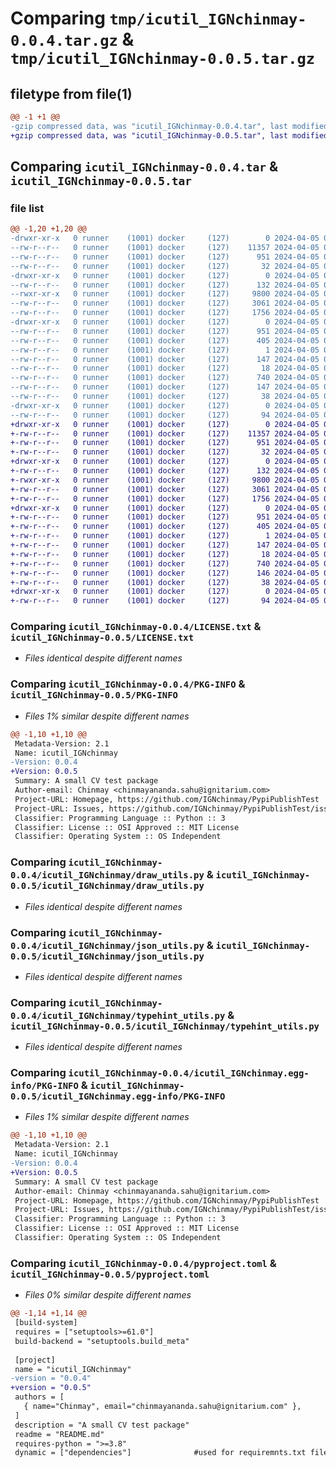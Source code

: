 # Comparing `tmp/icutil_IGNchinmay-0.0.4.tar.gz` & `tmp/icutil_IGNchinmay-0.0.5.tar.gz`

## filetype from file(1)

```diff
@@ -1 +1 @@
-gzip compressed data, was "icutil_IGNchinmay-0.0.4.tar", last modified: Fri Apr  5 06:31:03 2024, max compression
+gzip compressed data, was "icutil_IGNchinmay-0.0.5.tar", last modified: Fri Apr  5 06:59:44 2024, max compression
```

## Comparing `icutil_IGNchinmay-0.0.4.tar` & `icutil_IGNchinmay-0.0.5.tar`

### file list

```diff
@@ -1,20 +1,20 @@
-drwxr-xr-x   0 runner    (1001) docker     (127)        0 2024-04-05 06:31:03.874488 icutil_IGNchinmay-0.0.4/
--rw-r--r--   0 runner    (1001) docker     (127)    11357 2024-04-05 06:30:52.000000 icutil_IGNchinmay-0.0.4/LICENSE.txt
--rw-r--r--   0 runner    (1001) docker     (127)      951 2024-04-05 06:31:03.874488 icutil_IGNchinmay-0.0.4/PKG-INFO
--rw-r--r--   0 runner    (1001) docker     (127)       32 2024-04-05 06:30:52.000000 icutil_IGNchinmay-0.0.4/README.md
-drwxr-xr-x   0 runner    (1001) docker     (127)        0 2024-04-05 06:31:03.874488 icutil_IGNchinmay-0.0.4/icutil_IGNchinmay/
--rw-r--r--   0 runner    (1001) docker     (127)      132 2024-04-05 06:30:52.000000 icutil_IGNchinmay-0.0.4/icutil_IGNchinmay/__init__.py
--rwxr-xr-x   0 runner    (1001) docker     (127)     9800 2024-04-05 06:30:52.000000 icutil_IGNchinmay-0.0.4/icutil_IGNchinmay/draw_utils.py
--rw-r--r--   0 runner    (1001) docker     (127)     3061 2024-04-05 06:30:52.000000 icutil_IGNchinmay-0.0.4/icutil_IGNchinmay/json_utils.py
--rw-r--r--   0 runner    (1001) docker     (127)     1756 2024-04-05 06:30:52.000000 icutil_IGNchinmay-0.0.4/icutil_IGNchinmay/typehint_utils.py
-drwxr-xr-x   0 runner    (1001) docker     (127)        0 2024-04-05 06:31:03.874488 icutil_IGNchinmay-0.0.4/icutil_IGNchinmay.egg-info/
--rw-r--r--   0 runner    (1001) docker     (127)      951 2024-04-05 06:31:03.000000 icutil_IGNchinmay-0.0.4/icutil_IGNchinmay.egg-info/PKG-INFO
--rw-r--r--   0 runner    (1001) docker     (127)      405 2024-04-05 06:31:03.000000 icutil_IGNchinmay-0.0.4/icutil_IGNchinmay.egg-info/SOURCES.txt
--rw-r--r--   0 runner    (1001) docker     (127)        1 2024-04-05 06:31:03.000000 icutil_IGNchinmay-0.0.4/icutil_IGNchinmay.egg-info/dependency_links.txt
--rw-r--r--   0 runner    (1001) docker     (127)      147 2024-04-05 06:31:03.000000 icutil_IGNchinmay-0.0.4/icutil_IGNchinmay.egg-info/requires.txt
--rw-r--r--   0 runner    (1001) docker     (127)       18 2024-04-05 06:31:03.000000 icutil_IGNchinmay-0.0.4/icutil_IGNchinmay.egg-info/top_level.txt
--rw-r--r--   0 runner    (1001) docker     (127)      740 2024-04-05 06:30:52.000000 icutil_IGNchinmay-0.0.4/pyproject.toml
--rw-r--r--   0 runner    (1001) docker     (127)      147 2024-04-05 06:30:52.000000 icutil_IGNchinmay-0.0.4/requirements.txt
--rw-r--r--   0 runner    (1001) docker     (127)       38 2024-04-05 06:31:03.874488 icutil_IGNchinmay-0.0.4/setup.cfg
-drwxr-xr-x   0 runner    (1001) docker     (127)        0 2024-04-05 06:31:03.874488 icutil_IGNchinmay-0.0.4/test/
--rw-r--r--   0 runner    (1001) docker     (127)       94 2024-04-05 06:30:52.000000 icutil_IGNchinmay-0.0.4/test/test_json.py
+drwxr-xr-x   0 runner    (1001) docker     (127)        0 2024-04-05 06:59:44.745946 icutil_IGNchinmay-0.0.5/
+-rw-r--r--   0 runner    (1001) docker     (127)    11357 2024-04-05 06:59:40.000000 icutil_IGNchinmay-0.0.5/LICENSE.txt
+-rw-r--r--   0 runner    (1001) docker     (127)      951 2024-04-05 06:59:44.745946 icutil_IGNchinmay-0.0.5/PKG-INFO
+-rw-r--r--   0 runner    (1001) docker     (127)       32 2024-04-05 06:59:40.000000 icutil_IGNchinmay-0.0.5/README.md
+drwxr-xr-x   0 runner    (1001) docker     (127)        0 2024-04-05 06:59:44.741946 icutil_IGNchinmay-0.0.5/icutil_IGNchinmay/
+-rw-r--r--   0 runner    (1001) docker     (127)      132 2024-04-05 06:59:40.000000 icutil_IGNchinmay-0.0.5/icutil_IGNchinmay/__init__.py
+-rwxr-xr-x   0 runner    (1001) docker     (127)     9800 2024-04-05 06:59:40.000000 icutil_IGNchinmay-0.0.5/icutil_IGNchinmay/draw_utils.py
+-rw-r--r--   0 runner    (1001) docker     (127)     3061 2024-04-05 06:59:40.000000 icutil_IGNchinmay-0.0.5/icutil_IGNchinmay/json_utils.py
+-rw-r--r--   0 runner    (1001) docker     (127)     1756 2024-04-05 06:59:40.000000 icutil_IGNchinmay-0.0.5/icutil_IGNchinmay/typehint_utils.py
+drwxr-xr-x   0 runner    (1001) docker     (127)        0 2024-04-05 06:59:44.745946 icutil_IGNchinmay-0.0.5/icutil_IGNchinmay.egg-info/
+-rw-r--r--   0 runner    (1001) docker     (127)      951 2024-04-05 06:59:44.000000 icutil_IGNchinmay-0.0.5/icutil_IGNchinmay.egg-info/PKG-INFO
+-rw-r--r--   0 runner    (1001) docker     (127)      405 2024-04-05 06:59:44.000000 icutil_IGNchinmay-0.0.5/icutil_IGNchinmay.egg-info/SOURCES.txt
+-rw-r--r--   0 runner    (1001) docker     (127)        1 2024-04-05 06:59:44.000000 icutil_IGNchinmay-0.0.5/icutil_IGNchinmay.egg-info/dependency_links.txt
+-rw-r--r--   0 runner    (1001) docker     (127)      147 2024-04-05 06:59:44.000000 icutil_IGNchinmay-0.0.5/icutil_IGNchinmay.egg-info/requires.txt
+-rw-r--r--   0 runner    (1001) docker     (127)       18 2024-04-05 06:59:44.000000 icutil_IGNchinmay-0.0.5/icutil_IGNchinmay.egg-info/top_level.txt
+-rw-r--r--   0 runner    (1001) docker     (127)      740 2024-04-05 06:59:40.000000 icutil_IGNchinmay-0.0.5/pyproject.toml
+-rw-r--r--   0 runner    (1001) docker     (127)      146 2024-04-05 06:59:40.000000 icutil_IGNchinmay-0.0.5/requirements.txt
+-rw-r--r--   0 runner    (1001) docker     (127)       38 2024-04-05 06:59:44.745946 icutil_IGNchinmay-0.0.5/setup.cfg
+drwxr-xr-x   0 runner    (1001) docker     (127)        0 2024-04-05 06:59:44.745946 icutil_IGNchinmay-0.0.5/test/
+-rw-r--r--   0 runner    (1001) docker     (127)       94 2024-04-05 06:59:40.000000 icutil_IGNchinmay-0.0.5/test/test_json.py
```

### Comparing `icutil_IGNchinmay-0.0.4/LICENSE.txt` & `icutil_IGNchinmay-0.0.5/LICENSE.txt`

 * *Files identical despite different names*

### Comparing `icutil_IGNchinmay-0.0.4/PKG-INFO` & `icutil_IGNchinmay-0.0.5/PKG-INFO`

 * *Files 1% similar despite different names*

```diff
@@ -1,10 +1,10 @@
 Metadata-Version: 2.1
 Name: icutil_IGNchinmay
-Version: 0.0.4
+Version: 0.0.5
 Summary: A small CV test package
 Author-email: Chinmay <chinmayananda.sahu@ignitarium.com>
 Project-URL: Homepage, https://github.com/IGNchinmay/PypiPublishTest
 Project-URL: Issues, https://github.com/IGNchinmay/PypiPublishTest/issues
 Classifier: Programming Language :: Python :: 3
 Classifier: License :: OSI Approved :: MIT License
 Classifier: Operating System :: OS Independent
```

### Comparing `icutil_IGNchinmay-0.0.4/icutil_IGNchinmay/draw_utils.py` & `icutil_IGNchinmay-0.0.5/icutil_IGNchinmay/draw_utils.py`

 * *Files identical despite different names*

### Comparing `icutil_IGNchinmay-0.0.4/icutil_IGNchinmay/json_utils.py` & `icutil_IGNchinmay-0.0.5/icutil_IGNchinmay/json_utils.py`

 * *Files identical despite different names*

### Comparing `icutil_IGNchinmay-0.0.4/icutil_IGNchinmay/typehint_utils.py` & `icutil_IGNchinmay-0.0.5/icutil_IGNchinmay/typehint_utils.py`

 * *Files identical despite different names*

### Comparing `icutil_IGNchinmay-0.0.4/icutil_IGNchinmay.egg-info/PKG-INFO` & `icutil_IGNchinmay-0.0.5/icutil_IGNchinmay.egg-info/PKG-INFO`

 * *Files 1% similar despite different names*

```diff
@@ -1,10 +1,10 @@
 Metadata-Version: 2.1
 Name: icutil_IGNchinmay
-Version: 0.0.4
+Version: 0.0.5
 Summary: A small CV test package
 Author-email: Chinmay <chinmayananda.sahu@ignitarium.com>
 Project-URL: Homepage, https://github.com/IGNchinmay/PypiPublishTest
 Project-URL: Issues, https://github.com/IGNchinmay/PypiPublishTest/issues
 Classifier: Programming Language :: Python :: 3
 Classifier: License :: OSI Approved :: MIT License
 Classifier: Operating System :: OS Independent
```

### Comparing `icutil_IGNchinmay-0.0.4/pyproject.toml` & `icutil_IGNchinmay-0.0.5/pyproject.toml`

 * *Files 0% similar despite different names*

```diff
@@ -1,14 +1,14 @@
 [build-system]
 requires = ["setuptools>=61.0"]
 build-backend = "setuptools.build_meta"
 
 [project]
 name = "icutil_IGNchinmay"
-version = "0.0.4"
+version = "0.0.5"
 authors = [
   { name="Chinmay", email="chinmayananda.sahu@ignitarium.com" },
 ]
 description = "A small CV test package"
 readme = "README.md"
 requires-python = ">=3.8"
 dynamic = ["dependencies"]              #used for requiremnts.txt file
```

